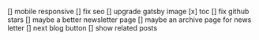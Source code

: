 [] mobile responsive
[] fix seo
[] upgrade gatsby image
[x] toc
[] fix github stars
[] maybe a better newsletter page
[] maybe an archive page for news letter
[] next blog button
[] show related posts
